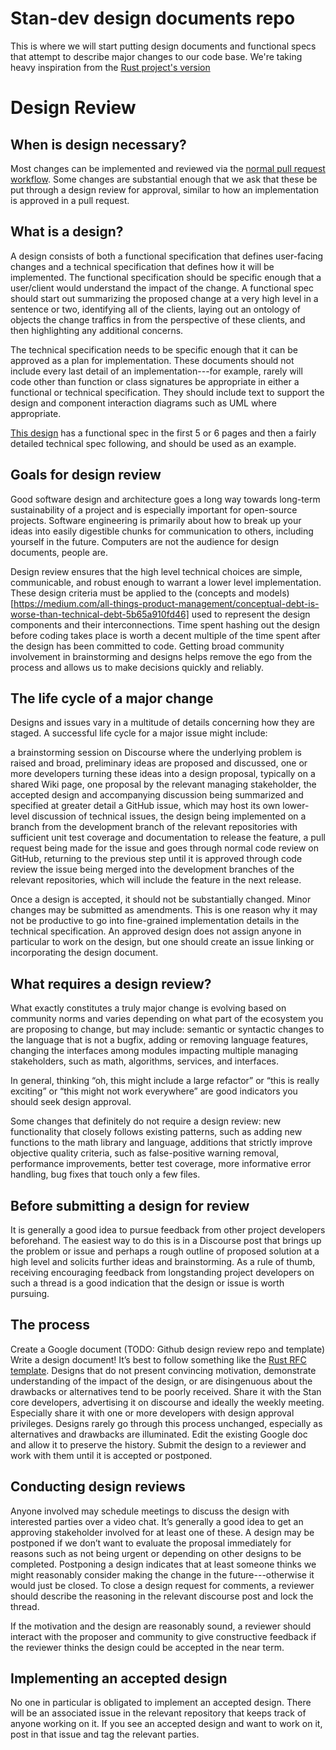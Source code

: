 # Stan-dev design documents repo
This is where we will start putting design documents and functional specs that attempt to describe major changes to our code base. We're taking heavy inspiration from the [Rust project's version](https://github.com/rust-lang/rfcs)

# Design Review

## When is design necessary?

Most changes can be implemented and reviewed via the [normal pull request workflow](https://github.com/stan-dev/math/wiki/Developer-Doc#pull-requests). Some changes are substantial enough that we ask that these be put through a design review for approval, similar to how an implementation is approved in a pull request.

## What is a design?

A design consists of both a functional specification that defines user-facing changes and a technical specification that defines how it will be implemented.  The functional specification should be specific enough that a user/client would understand the impact of the change. A functional spec should start out summarizing the proposed change at a very high level in a sentence or two, identifying all of the clients, laying out an ontology of objects the change traffics in from the perspective of these clients, and then highlighting any additional concerns.

The technical specification needs to be specific enough that it can be approved as a plan for implementation. These documents should not include every last detail of an implementation---for example, rarely will code other than function or class signatures be appropriate in either a functional or technical specification. They should include text to support the design and component interaction diagrams such as UML where appropriate.

[This design](https://docs.google.com/document/d/1wgmYDI2RW91S4Amh0w0O2PL9BCsdCKFqBLev65Zr5Lg/edit?usp=sharing) has a functional spec in the first 5 or 6 pages and then a fairly detailed technical spec following, and should be used as an example.

## Goals for design review

Good software design and architecture goes a long way towards long-term sustainability of a project and is especially important for open-source projects. Software engineering is primarily about how to break up your ideas into easily digestible chunks for communication to others, including yourself in the future.  Computers are not the audience for design documents, people are.

Design review ensures that the high level technical choices are simple, communicable, and robust enough to warrant a lower level implementation.  These design criteria must be applied to the (concepts and models)[https://medium.com/all-things-product-management/conceptual-debt-is-worse-than-technical-debt-5b65a910fd46] used to represent the design components and their interconnections.  Time spent hashing out the design before coding takes place is worth a decent multiple of the time spent after the design has been committed to code. Getting broad community involvement in brainstorming and designs helps remove the ego from the process and allows us to make decisions quickly and reliably.

## The life cycle of a major change

Designs and issues vary in a multitude of details concerning how they are staged.  A successful life cycle for a major issue might include:

a brainstorming session on Discourse where the underlying problem is raised and broad, preliminary ideas are proposed and discussed,
one or more developers turning these ideas into a design proposal, typically on a shared Wiki page,
one proposal by the relevant managing stakeholder,
the accepted design and accompanying discussion being summarized and specified at greater detail a GitHub issue, which may host its own lower-level discussion of technical issues,
the design being implemented on a branch from the development branch of the relevant repositories with sufficient unit test coverage and documentation to release the feature,
a pull request being made for the issue and goes through normal code review on GitHub, returning to the previous step until it is approved through code review
the issue being merged into the development branches of the relevant repositories, which will include the feature in the next release.

Once a design is accepted, it should not be substantially changed. Minor changes may be submitted as amendments.  This is one reason why it may not be productive to go into fine-grained implementation details in the technical specification.  An approved design does not assign anyone in particular to work on the design, but one should create an issue linking or incorporating the design document.

## What requires a design review?

What exactly constitutes a truly major change is evolving based on community norms and varies depending on what part of the ecosystem you are proposing to change, but may include:
semantic or syntactic changes to the language that is not a bugfix,
adding or removing language features,
changing the interfaces among modules impacting multiple managing stakeholders, such as math, algorithms, services, and interfaces.

In general, thinking “oh, this might include a large refactor” or “this is really exciting” or “this might not work everywhere” are good indicators you should seek design approval.

Some changes that definitely do not require a design review:
new functionality that closely follows existing patterns, such as adding new functions to the math library and language,
additions that strictly improve objective quality criteria, such as false-positive warning removal, performance improvements, better test coverage, more informative error handling,
bug fixes that touch only a few files.

## Before submitting a design for review

It is generally a good idea to pursue feedback from other project developers beforehand.  The easiest way to do this is in a Discourse post that brings up the problem or issue and perhaps a rough outline of proposed solution at a high level and solicits further ideas and brainstorming. As a rule of thumb, receiving encouraging feedback from longstanding project developers on such a thread is a good indication that the design or issue is worth pursuing.

## The process

Create a Google document (TODO: Github design review repo and template)
Write a design document! It’s best to follow something like the [Rust RFC template](https://github.com/rust-lang/rfcs/blob/master/0000-template.md). Designs that do not present convincing motivation, demonstrate understanding of the impact of the design, or are disingenuous about the drawbacks or alternatives tend to be poorly received.
Share it with the Stan core developers, advertising it on discourse and ideally the weekly meeting. Especially share it with one or more developers with design approval privileges.
Designs rarely go through this process unchanged, especially as alternatives and drawbacks are illuminated. Edit the existing Google doc and allow it to preserve the history.
Submit the design to a reviewer and work with them until it is accepted or postponed.

## Conducting design reviews

Anyone involved may schedule meetings to discuss the design with interested parties over a video chat. It’s generally a good idea to get an approving stakeholder involved for at least one of these. A design may be postponed if we don’t want to evaluate the proposal immediately for reasons such as not being urgent or depending on other designs to be completed.  Postponing a design indicates that at least someone thinks we might reasonably consider making the change in the future---otherwise it would just be closed. To close a design request for comments, a reviewer should describe the reasoning in the relevant discourse post and lock the thread.

If the motivation and the design are reasonably sound, a reviewer should interact with the proposer and community to give constructive feedback if the reviewer thinks the design could be accepted in the near term.

## Implementing an accepted design

No one in particular is obligated to implement an accepted design.  There will be an associated issue in the relevant repository that keeps track of anyone working on it. If you see an accepted design and want to work on it, post in that issue and tag the relevant parties.
